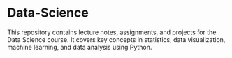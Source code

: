 # Data-Science
This repository contains lecture notes, assignments, and projects for the Data Science course. It covers key concepts in statistics, data visualization, machine learning, and data analysis using Python.
